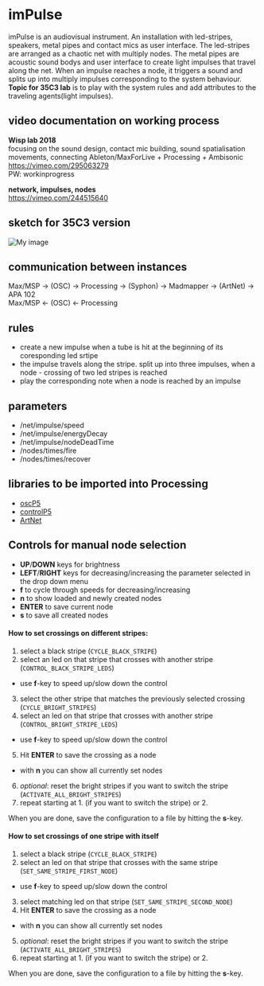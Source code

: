 # imPulse
imPulse is an audiovisual instrument. An installation with led-stripes, speakers, metal pipes and contact mics as user interface. The led-stripes are arranged as a chaotic net with multiply nodes. The metal pipes are acoustic sound bodys and user interface to create light impulses that travel along the net. When an impulse reaches a node, it triggers a sound and splits up into multiply impulses corresponding to the system behaviour.
<b>Topic for 35C3 lab</b> is to play with the system rules and add attributes to the traveling agents(light impulses).


## video documentation on working process
<b>Wisp lab 2018</b></br >
focusing on the sound design, contact mic building, sound spatialisation movements, connecting Ableton/MaxForLive + Processing + Ambisonic</br >
https://vimeo.com/295063279</br >
PW: workinprogress

<b>network, impulses, nodes</b></br >
https://vimeo.com/244515640

## sketch for 35C3 version
![My image](https://github.com/birkschmithuesen/imPulse/blob/master/impulse_topView.jpg)

## communication between instances
Max/MSP -> (OSC) -> Processing -> (Syphon) -> Madmapper -> (ArtNet) -> APA 102</br>
Max/MSP <- (OSC) <- Processing

## rules
* create a new impulse when a tube is hit at the beginning of its coresponding led srtipe
* the impulse travels along the stripe. split up into three impulses, when a node - crossing of two led stripes is reached
* play the corresponding note when a node is reached by an impulse

## parameters
* /net/impulse/speed
* /net/impulse/energyDecay
* /net/impulse/nodeDeadTime
* /nodes/times/fire
* /nodes/times/recover

## libraries to be imported into Processing
* [oscP5](http://www.sojamo.de/libraries/oscP5/)
* [controlP5](http://www.sojamo.de/libraries/controlP5/)
* [ArtNet](https://github.com/cansik/artnet4j)

## Controls for manual node selection
* <b>UP</b>/<b>DOWN</b> keys for brightness
* <b>LEFT</b>/<b>RIGHT</b> keys for decreasing/increasing the parameter selected in the drop down menu
* <b>f</b> to cycle through speeds for decreasing/increasing
* <b>n</b> to show loaded and newly created nodes
* <b>ENTER</b> to save current node
* <b>s</b> to save all created nodes

#### How to set crossings on different stripes:

1. select a black stripe (```CYCLE_BLACK_STRIPE```)
2. select an led on that stripe that crosses with another stripe (```CONTROL_BLACK_STRIPE_LEDS```)
 * use <b>f</b>-key to speed up/slow down the control
3. select the other stripe that matches the previously selected crossing (```CYCLE_BRIGHT_STRIPES```)
4. select an led on that stripe that crosses with another stripe (```CONTROL_BRIGHT_STRIPE_LEDS```)
 * use <b>f</b>-key to speed up/slow down the control
5. Hit <b>ENTER</b> to save the crossing as a node
 * with <b>n</b> you can show all currently set nodes
6. *optional*: reset the bright stripes if you want to switch the stripe (```ACTIVATE_ALL_BRIGHT_STRIPES```)
7. repeat starting at 1. (if you want to switch the stripe) or 2.

When you are done, save the configuration to a file by hitting the <b>s</b>-key.

#### How to set crossings of one stripe with itself

1. select a black stripe (```CYCLE_BLACK_STRIPE```)
2. select an led on that stripe that crosses with the same stripe (```SET_SAME_STRIPE_FIRST_NODE```)
 * use <b>f</b>-key to speed up/slow down the control
3. select matching led on that stripe (```SET_SAME_STRIPE_SECOND_NODE```)
4. Hit <b>ENTER</b> to save the crossing as a node
 * with <b>n</b> you can show all currently set nodes
5. *optional*: reset the bright stripes if you want to switch the stripe (```ACTIVATE_ALL_BRIGHT_STRIPES```)
6. repeat starting at 1. (if you want to switch the stripe) or 2.

When you are done, save the configuration to a file by hitting the <b>s</b>-key.
